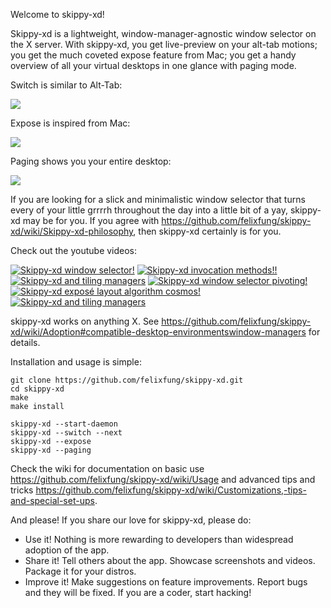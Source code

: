 Welcome to skippy-xd!

Skippy-xd is a lightweight, window-manager-agnostic window selector on the X server. With skippy-xd, you get live-preview on your alt-tab motions; you get the much coveted expose feature from Mac; you get a handy overview of all your virtual desktops in one glance with paging mode.

Switch is similar to Alt-Tab:

![](https://github.com/felixfung/skippy-xd-gifs/blob/main/switch.gif)

Expose is inspired from Mac:

![](https://github.com/felixfung/skippy-xd-gifs/blob/main/expose.gif)

Paging shows you your entire desktop:

![](https://github.com/felixfung/skippy-xd-gifs/blob/main/paging.gif)

If you are looking for a slick and minimalistic window selector that turns every of your little grrrrh throughout the day into a little bit of a yay, skippy-xd may be for you. If you agree with https://github.com/felixfung/skippy-xd/wiki/Skippy-xd-philosophy, then skippy-xd certainly is for you.

Check out the youtube videos:

[![Skippy-xd window selector!](https://img.youtube.com/vi/6zEvYXWIQyg/mqdefault.jpg)](https://youtu.be/6zEvYXWIQyg)
[![Skippy-xd invocation methods!!](https://img.youtube.com/vi/sFvG9rcGanA/mqdefault.jpg)](https://youtu.be/sFvG9rcGanA)
[![Skippy-xd and tiling managers](https://img.youtube.com/vi/Ct2pEx551TQ/mqdefault.jpg)](https://youtu.be/Ct2pEx551TQ)
[![Skippy-xd window selector pivoting!](https://img.youtube.com/vi/q9MjCVgDo2o/mqdefault.jpg)](https://youtu.be/q9MjCVgDo2o)
[![Skippy-xd exposé layout algorithm cosmos!](https://img.youtube.com/vi/c6EP6uyj3EA/mqdefault.jpg)](https://youtu.be/c6EP6uyj3EA)
[![Skippy-xd and tiling managers](https://img.youtube.com/vi/ENnxntTvWY4/mqdefault.jpg)](https://youtu.be/ENnxntTvWY4)

skippy-xd works on anything X. See https://github.com/felixfung/skippy-xd/wiki/Adoption#compatible-desktop-environmentswindow-managers for details.

Installation and usage is simple:
```
git clone https://github.com/felixfung/skippy-xd.git
cd skippy-xd
make
make install

skippy-xd --start-daemon
skippy-xd --switch --next
skippy-xd --expose
skippy-xd --paging
```

Check the wiki for documentation on basic use https://github.com/felixfung/skippy-xd/wiki/Usage and advanced tips and tricks https://github.com/felixfung/skippy-xd/wiki/Customizations,-tips-and-special-set-ups.

And please! If you share our love for skippy-xd, please do:

* Use it! Nothing is more rewarding to developers than widespread adoption of the app.
* Share it! Tell others about the app. Showcase screenshots and videos. Package it for your distros.
* Improve it! Make suggestions on feature improvements. Report bugs and they will be fixed. If you are a coder, start hacking!
